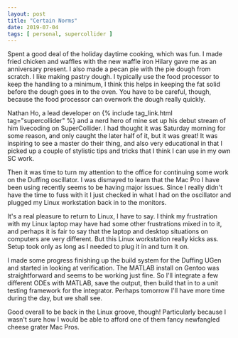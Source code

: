 ```yaml
---
layout: post
title: "Certain Norms"
date: 2019-07-04
tags: [ personal, supercollider ]
---
```


Spent a good deal of the holiday daytime cooking, which was fun. I made fried chicken and waffles with the new waffle
iron Hilary gave me as an anniversary present. I also made a pecan pie with the pie dough from scratch. I like making
pastry dough. I typically use the food processor to keep the handling to a minimum, I think this helps in keeping the
fat solid before the dough goes in to the oven. You have to be careful, though, because the food processor can overwork
the dough really quickly.

Nathan Ho, a lead developer on {% include tag_link.html tag="supercollider" %} and a nerd hero of mine set up his debut
stream of him livecoding on SuperCollider. I had thought it was Saturday morning for some reason, and only caught the
later half of it, but it was great! It was inspiring to see a master do their thing, and also very educational in that
I picked up a couple of stylistic tips and tricks that I think I can use in my own SC work.

Then it was time to turn my attention to the office for continuing some work on the Duffing oscillator. I was dismayed
to learn that the Mac Pro I have been using recently seems to be having major issues. Since I really didn't have the
time to fuss with it I just checked in what I had on the oscillator and plugged my Linux workstation back in to the
monitors.

It's a real pleasure to return to Linux, I have to say. I think my frustration with my Linux laptop may have had some
other frustrations mixed in to it, and perhaps it is fair to say that the laptop and desktop situations on computers
are very different. But this Linux workstation really kicks ass. Setup took only as long as I needed to plug it in and
turn it on.

I made some progress finishing up the build system for the Duffing UGen and started in looking at verification. The
MATLAB install on Gentoo was straightforward and seems to be working just fine. So I'll integrate a few different ODEs
with MATLAB, save the output, then build that in to a unit testing framework for the integrator. Perhaps tomorrow I'll
have more time during the day, but we shall see.

Good overall to be back in the Linux groove, though! Particularly because I wasn't sure how I would be able to afford
one of them fancy newfangled cheese grater Mac Pros.

